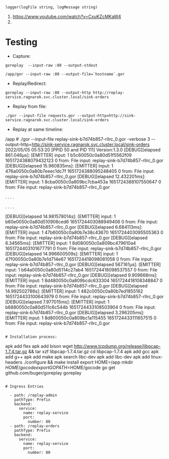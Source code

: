
```
logger(logFile string, logMessage string)
```

1. https://www.youtube.com/watch?v=CxuKZcMKaW4
2. 

# Testing

- Capture:

```
goreplay  --input-raw :80 --output-stdout 
```


```
/app/gor --input-raw :80 --output-file=`hostname`.gor
```

- Replay/Redirect:

```
goreplay --input-raw :80 --output-http http://replay-service.ragnarok.svc.cluster.local/sink-orders
```

- Replay from  file:

```
./gor --input-file requests.gor --output-http=http://sink-service.ragnarok.svc.cluster.local/sink-orders
```

- Replay at same timeline:

/app # ./gor --input-file replay-sink-b7d74b857-rllrc_0.gor -verbose 3 --output-http=http://sink-service.ragnarok.svc.cluster.local/sink-orders
2022/05/05 05:53:20 [PPID 50 and PID 111] Version:1.3.0
[DEBUG][elapsed 861.046µs]: [EMITTER] input:  1 b5c60050c0a80d51f5562f09 1651724388079432123 0  from:  File input: replay-sink-b7d74b857-rllrc_0.gor
[DEBUG][elapsed 15.960835ms]: [EMITTER] input:  1 476a0050c0a80b7eeec1dc7f 1651724388095248405 0  from:  File input: replay-sink-b7d74b857-rllrc_0.gor
[DEBUG][elapsed 12.432201ms]: [EMITTER] input:  1 8cba0050c0a809bc7cba453a 1651724388107550647 0  from:  File input: replay-sink-b7d74b857-rllrc_0.gor

.
.
.
.

<delay>

.
.
.
.

[DEBUG][elapsed 14.981578014s]: [EMITTER] input:  1 b60e0050c0a80d510906ced6 1651724403088949406 0  from:  File input: replay-sink-b7d74b857-rllrc_0.gor
[DEBUG][elapsed 6.684113ms]: [EMITTER] input:  1 47b60050c0a80b7e38c43670 1651724403095505363 0  from:  File input: replay-sink-b7d74b857-rllrc_0.gor
[DEBUG][elapsed 6.34565ms]: [EMITTER] input:  1 8d080050c0a809bc479610a4 1651724403101677791 0  from:  File input: replay-sink-b7d74b857-rllrc_0.gor
[DEBUG][elapsed 14.996600509s]: [EMITTER] input:  1 47f00050c0a80b7e1d714e67 1651724418098081058 0  from:  File input: replay-sink-b7d74b857-rllrc_0.gor
[DEBUG][elapsed 567.161µs]: [EMITTER] input:  1 b64a0050c0a80d5114c27ab4 1651724418098537557 0  from:  File input: replay-sink-b7d74b857-rllrc_0.gor
[DEBUG][elapsed 9.909668ms]: [EMITTER] input:  1 8d480050c0a809bcdc633304 1651724418108348847 0  from:  File input: replay-sink-b7d74b857-rllrc_0.gor
[DEBUG][elapsed 14.992502786s]: [EMITTER] input:  1 482c0050c0a80b7ed1855162 1651724433100643979 0  from:  File input: replay-sink-b7d74b857-rllrc_0.gor
[DEBUG][elapsed 7.977015ms]: [EMITTER] input:  1 b6880050c0a80d511c6c544b 1651724433108503904 0  from:  File input: replay-sink-b7d74b857-rllrc_0.gor
[DEBUG][elapsed 3.296205ms]: [EMITTER] input:  1 8d800050c0a809bc1a115455 1651724433111657515 0  from:  File input: replay-sink-b7d74b857-rllrc_0.gor

```

# Installation process:

```
apk add flex
apk add bison
wget http://www.tcpdump.org/release/libpcap-1.7.4.tar.gz && tar xzf libpcap-1.7.4.tar.gz
cd libpcap-1.7.4
apk add gcc
apk add g++
apk add make
apk search libc-dev
apk add libc-dev
apk add linux-headers
./configure && make install
export HOME=/app
mkdir $HOME/gocode
export GOPATH=$HOME/gocode
go get github.com/buger/goreplay
goreplay
```

# Ingress Entries

```
      - path: /replay-admin
        pathType: Prefix
        backend:
          service:
            name: replay-service
            port:
              number: 80
      - path: /replay-orders
        pathType: Prefix
        backend:
          service:
            name: replay-service
            port:
              number: 80
```

